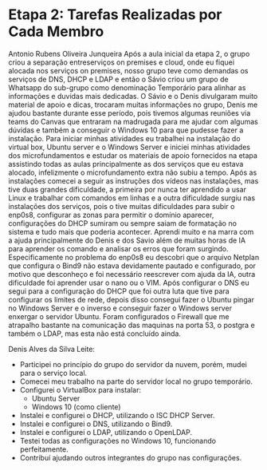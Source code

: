 # Etapa 2: Tarefas Realizadas por Cada Membro
Antonio Rubens Oliveira Junqueira
 Após a aula inicial da etapa 2, o grupo criou a separação entreserviços on premises e cloud, onde eu fiquei alocada nos serviços on premises, nosso grupo teve como demandas os serviços de DNS, DHCP e LDAP e então o Sávio criou um grupo de Whatsapp do sub-grupo como denominação Temporário para alinhar as informações e duvidas mais dedicadas.
O Sávio e o Denis divulgaram muito material de apoio e dicas, trocaram muitas informações no grupo, Denis me ajudou bastante durante esse período, pois tivemos algumas reuniões via teams do Canvas que entraram na madrugada para me ajudar com algumas dúvidas e também a conseguir o Windows 10 para que pudesse fazer a instalação.
Para iniciar minhas atividades eu trabalhei na instalação do virtual box, Ubuntu server e o Windows Server e iniciei minhas atividades dos microfundamentos e estudar os materiais de apoio fornecidos na etapa assistindo todas as aulas principalmente as dos serviços que eu estava alocado, infelizmente o microfundamento extra não subiu a tempo. Após as instalações comecei a seguir as instruções dos vídeos nas instalações, mas tive duas grandes dificuldade, a primeira por nunca ter aprendido a usar Linux e trabalhar com comandos em linhas e a outra dificuldade surgiu nas instalações dos serviços, pois o tive muitas dificuldades para subir o enp0s8, configurar as zonas para permitir o domínio aparecer, configurações do DHCP sumiram ou sempre saiam de formatação no sistema e tudo mais que poderia acontecer.
Aprendi muito e na marra com  a ajuda principalmente do Denis e dos Savio além de muitas horas de IA para aprender os comando e analisar os erros que foram surgindo.
Especificamente no problema do enp0s8 eu descobri que o arquivo Netplan que configura o  Bind9 não estava devidamente pautado e configurado, por motivo que desconheço e foi necessário reescrever com ajuda da IA, outra dificuldade foi aprender usar o nano ou o VIM.
Após configurar o DNS eu segui para a configuração do DHCP que foi outra luta que tive para configurar os limites de rede, depois disso consegui fazer o Ubuntu pingar no Windows Server e o inverso e conseguir fazer o Windows server enxergar o servidor Ubuntu.
Foram configurados o Firewall que me atrapalho bastante na comunicação das maquinas na porta 53, o postgra e também o LDAP, mas esta não está concluído ainda.
 
Denis Alves da Silva Leite:

- Participei no princípio do grupo do servidor da nuvem, porém, mudei para o serviço local.
- Comecei meu trabalho na parte do servidor local no grupo temporário.
- Configurei o VirtualBox para instalar:
  - Ubuntu Server
  - Windows 10 (como cliente)
- Instalei e configurei o DHCP, utilizando o ISC DHCP Server.
- Instalei e configurei o DNS, utilizando o Bind9.
- Instalei e configurei o LDAP, utilizando o OpenLDAP.
- Testei todas as configurações no Windows 10, funcionando perfeitamente.
- Contribuí ajudando outros integrantes do grupo nas configurações.

